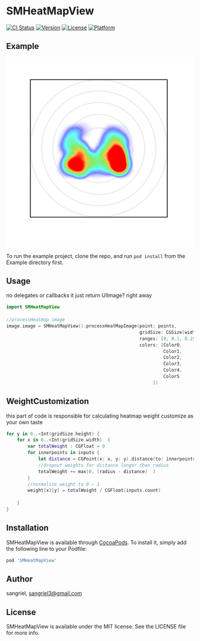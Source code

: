 # SMHeatMapView

[![CI Status](https://img.shields.io/travis/sangriel/SMHeatMapView.svg?style=flat)](https://travis-ci.org/sangriel/SMHeatMapView)
[![Version](https://img.shields.io/cocoapods/v/SMHeatMapView.svg?style=flat)](https://cocoapods.org/pods/SMHeatMapView)
[![License](https://img.shields.io/cocoapods/l/SMHeatMapView.svg?style=flat)](https://cocoapods.org/pods/SMHeatMapView)
[![Platform](https://img.shields.io/cocoapods/p/SMHeatMapView.svg?style=flat)](https://cocoapods.org/pods/SMHeatMapView)

## Example
![Alt text](https://github.com/sangriel/SMHeatMapView/blob/master/Readme_img/demoImag.png)


To run the example project, clone the repo, and run `pod install` from the Example directory first.

## Usage
no delegates or callbacks it just return UIImage? right away

```Swift
import SMHeatMapView

//processHeatmap image
image.image = SMHeatMapView().processHeatMapImage(point: points,
                                                  gridSize: CGSize(width: 200, height: 200),
                                                  ranges: [0, 0.1, 0.25 , 0.5 ,0.75, 1],
                                                  colors: [Color0,
                                                           Color1,
                                                           Color2,
                                                           Color3,
                                                           Color4,
                                                           Color5
                                                       ])
```

## WeightCustomization
this part of code is responsible for calculating heatmap weight 
customize as your own taste 
```Swift
for y in 0..<Int(gridSize.height) {
    for x in 0..<Int(gridSize.width)  {
        var totalWeight : CGFloat = 0
        for innerpoints in inputs {
            let distance = CGPoint(x: x, y: y).distance(to: innerpoints)
            //dropout weights for distance longer than radius
            totalWeight += max(0, (radius - distance)  )
        }
        //normalize weight to 0 ~ 1
        weight[x][y] = totalWeight / CGFloat(inputs.count)
        
    }
}
```


## Installation

SMHeatMapView is available through [CocoaPods](https://cocoapods.org). To install
it, simply add the following line to your Podfile:

```ruby
pod 'SMHeatMapView'
```

## Author

sangriel, sangriel3@gmail.com

## License

SMHeatMapView is available under the MIT license. See the LICENSE file for more info.
